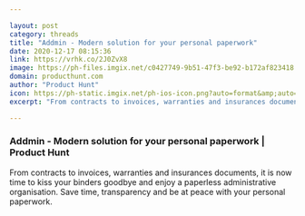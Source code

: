 ```yaml
---

layout: post
category: threads
title: "Addmin - Modern solution for your personal paperwork"
date: 2020-12-17 08:15:36
link: https://vrhk.co/2J0ZvX8
image: https://ph-files.imgix.net/c0427749-9b51-47f3-be92-b172af823418.jpeg?auto=format&fit=crop&frame=1&h=512&w=1024
domain: producthunt.com
author: "Product Hunt"
icon: https://ph-static.imgix.net/ph-ios-icon.png?auto=format&amp;auto=compress
excerpt: "From contracts to invoices, warranties and insurances documents, it is now time to kiss your binders goodbye and enjoy a paperless administrative organisation. Save time, transparency and be at peace with your personal paperwork."

---
```


### Addmin - Modern solution for your personal paperwork | Product Hunt

From contracts to invoices, warranties and insurances documents, it is now time to kiss your binders goodbye and enjoy a paperless administrative organisation. Save time, transparency and be at peace with your personal paperwork.